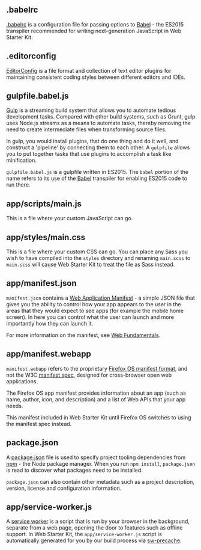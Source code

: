 
## .babelrc

[.babelrc](https://babeljs.io/docs/usage/babelrc/) is a configuration file for passing options to [Babel](https://babeljs.io) - the ES2015 transpiler recommended for writing next-generation JavaScript in Web Starter Kit. 

## .editorconfig

[EditorConfig](http://editorconfig.org/) is a file format and collection of text editor plugins for maintaining consistent coding styles between different editors and IDEs.

## gulpfile.babel.js

[Gulp](http://gulpjs.com) is a streaming build system that allows you to automate tedious development tasks. Compared with other build systems, such as Grunt, gulp uses Node.js streams as a means to automate tasks, thereby removing the need to create intermediate files when transforming source files. 

In gulp, you would install plugins, that do one thing and do it well, and construct a 'pipeline' by connecting them to each other. A `gulpfile` allows you to put together tasks that use plugins to accomplish a task like minification. 

`gulpfile.babel.js` is a gulpfile written in ES2015. The `babel` portion of the name refers to its use of the [Babel](https://babeljs.io) transpiler for enabling ES2015 code to run there.

## app/scripts/main.js

This is a file where your custom JavaScript can go. 

## app/styles/main.css

This is a file where your custom CSS can go. You can place any Sass you wish to have compiled into the `styles` directory and renaming `main.scss` to `main.scss` will cause Web Starter Kit to treat the file as Sass instead.

## app/manifest.json

`manifest.json` contains a [Web Application Manifest](https://w3c.github.io/manifest/) - a simple JSON file that gives you the ability to control how your app appears to the user in the areas that they would expect to see apps (for example the mobile home screen). In here you can control what the user can launch and more importantly how they can launch it. 

For more information on the manifest, see [Web Fundamentals](https://developers.google.com/web/updates/2014/11/Support-for-installable-web-apps-with-webapp-manifest-in-chrome-38-for-Android).

## app/manifest.webapp

`manifest.webapp` refers to the proprietary [Firefox OS manifest format](https://developer.mozilla.org/en-US/Apps/Build/Manifest), and not the W3C [manifest spec](https://w3c.github.io/manifest/), designed for cross-browser open web applications. 

The Firefox OS app manifest provides information about an app (such as name, author, icon, and description) and a list of Web APIs that your app needs.

This manifest included in Web Starter Kit until Firefox OS switches to using the manifest spec instead.

## package.json

A [package.json](https://docs.npmjs.com/files/package.json) file is used to specify project tooling dependencies from [npm](http://npmjs.org) - the Node package manager. When you run `npm install`, `package.json` is read to discover what packages need to be installed. 

`package.json` can also contain other metadata such as a project description, version, license and configuration information.

## app/service-worker.js

A [service worker](http://www.html5rocks.com/en/tutorials/service-worker/introduction/) is a script that is run by your browser in the background, separate from a web page, opening the door to features such as offline support. In Web Starter Kit, the `app/service-worker.js` script is automatically generated for you by our build process via [sw-precache](https://github.com/GoogleChrome/sw-precache/).
